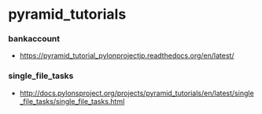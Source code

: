 pyramid_tutorials
============================

### bankaccount
 * https://pyramid_tutorial_pylonprojectjp.readthedocs.org/en/latest/

### single_file_tasks
 * http://docs.pylonsproject.org/projects/pyramid_tutorials/en/latest/single_file_tasks/single_file_tasks.html
